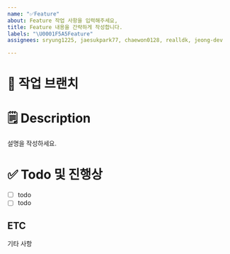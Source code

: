 ```yaml
---
name: "✅Feature"
about: Feature 작업 사항을 입력해주세요,
title: Feature 내용을 간략하게 작성합니다.
labels: "\U0001F5A5️Feature"
assignees: sryung1225, jaesukpark77, chaewon0128, realldk, jeong-dev

---
```


# 🌳 작업 브랜치

# 🗒️ Description
설명을 작성하세요.

# ✅ Todo 및 진행상
- [ ] todo
- [ ] todo

## ETC
기타 사항
